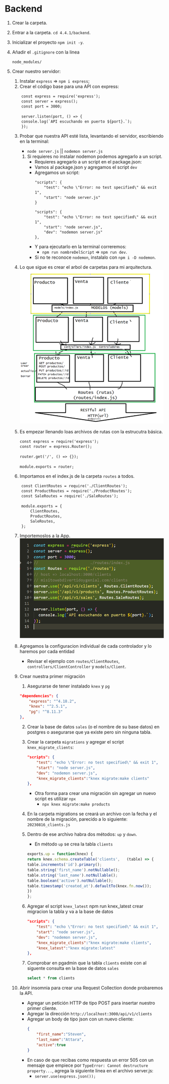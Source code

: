 #  Backend

1. Crear la carpeta.

2. Entrar a la carpeta. ``cd 4.4.1/backend``.

3. Inicializar el proyecto `npm init -y`.

4. Añadir el ``.gitignore`` con la linea 
    ```
    node_modules/
    ```
5. Crear nuestro servidor:
    1. Instalar `express`  => `npm i express`;
    2. Crear el código base para una API con express:
    ```
        const express = require('express');
        const server = express();
        const port = 3000;

        server.listen(port, () => {
        console.log(`API escuchando en puerto ${port}.`);
        });
    ```
    
    3. Probar que nuestra API esté lista, levantando el servidor, escribiendo en la terminal:
        - `node server.js` || `nodemon server.js`
        1. Si requieres no instalar nodemon podemos agregarlo a un script.
            - Requieres agregarlo a un script en el package.json:
            - Vamos al package.json y agregamos el script `dev`
            - Agregamos un script:
                ```
                "scripts": {
                    "test": "echo \"Error: no test specified\" && exit 1",
                    "start": "node server.js"
                }
                ```
                ```
                "scripts": {
                    "test": "echo \"Error: no test specified\" && exit 1",
                    "start": "node server.js",
                    "dev": "nodemon server.js"
                },
                ```
            - Y para ejecutarlo en la terminal correremos:
                - `npm run nombreDelScript` => `npm run dev`.
            - Si no te reconoce `nodemon`, instalalo con `npm i -D nodemon`.
    4. Lo que sigue es crear el arbol de carpetas para mi arquitectura.
    ![Alt text](image.png)

    5. Es empezar llenando loas archivos de rutas con la estrucutra básica.

        ```
        const express = require('express');
        const router = express.Router();

        router.get('/', () => {});

        module.exports = router;
        ```
    6. Importamos en el index.js de la carpeta `routes` a todos.

    ```
        const ClientRoutes = require('./ClientRoutes');
        const ProductRoutes = require('./ProductRoutes');
        const SaleRoutes = require('./SaleRoutes');

        module.exports = {
            ClientRoutes,
            ProductRoutes,
            SaleRoutes,
        };
    ```

    7. Importemoslos a la App.
    ![Alt text](image-1.png)

    8. Agregamos la configuracion individual de cada controlador y lo haremos por cada entidad
        * Revisar el ejemplo con `routes/ClientRoutes`, `controllers/ClientController` y `models/Client`.

    9. Crear nuestra primer migración

        1. Asegurarse de tener instalado `knex` y `pg`

        ```json
        "dependencies": {
            "express": "^4.18.2",
            "knex": "^2.5.1",
            "pg": "^8.11.3"
        },
        ```

        2. Crear la base de datos `sales` (o el nombre de su base datos) en postgres o  asegurarse que ya existe pero sin ninguna tabla.
        
        3. Crear la carpeta `migrations` y agregar el script `knex_migrate_clients`:
            ```json
            "scripts": {
                "test": "echo \"Error: no test specified\" && exit 1",
                "start": "node server.js",
                "dev": "nodemon server.js",
                "knex_migrate_clients":"knex migrate:make clients"
            },
            ```
            * Otra forma para crear una migración sin agregar un nuevo script es utilizar `npx`
                - `npx knex migrate:make products`

        4. En la carpeta migrations se creará un archivo con la fecha y el nombre de la migración, parecido a lo siguiente: `20230816_clients.js`

        5. Dentro de ese archivo habra dos métodos: `up` y `down`.
            - En método `up` se crea la tabla `clients`
        
            ```js
            exports.up = function(knex) {
            return knex.schema.createTable('clients',   (table) => {
            table.increments('id').primary();
            table.string('first_name').notNullable();
            table.string('last_name').notNullable();
            table.boolean('active').notNullable();
            table.timestamp('created_at').defaultTo(knex.fn.now());
            })
            };
            ```

        6. Agregar el script `knex_latest`  npm run knex_latest
        crear migracion la tabla y va a la base de datos

            ```json
            "scripts": {
                "test": "echo \"Error: no test specified\" && exit 1",
                "start": "node server.js",
                "dev": "nodemon server.js",
                "knex_migrate_clients":"knex migrate:make clients",
                "knex_latest":"knex migrate:latest"
            },
            ```

        7. Comprobar en pgadmin que la tabla `clients` existe con al siguente consulta en la base de datos `sales`

            ```sql
            select * from clients
            ```

    10. Abrir insomnia para crear una Request Collection donde probaremos la API.

        * Agregar un petición HTTP de tipo POST para insertar nuestro primer cliente.
        * Agregar la dirección `http://localhost:3000/api/v1/clients`
        * Agregar un body de tipo json con un nuevo cliente:
            ```json
            {
	            "first_name":"Steven",
                "last_name":"Attara",
	            "active":true
            }
            ```
        * En caso de que recibas como respuesta un error 505 con un mensaje que empiece por `TypeError: Cannot destructure property...`, agrega la siguiente linea en el archivo server.js: 
            - `server.use(express.json());`




        
